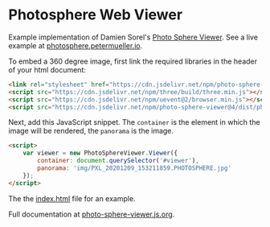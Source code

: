 # Photosphere Web Viewer

Example implementation of Damien Sorel's [Photo Sphere
Viewer](https://photo-sphere-viewer.js.org/). See a live example at
[photosphere.petermueller.io](https://photosphere.petermueller.io).

To embed a 360 degree image, first link the required libraries in the header of
your html document:

```html
<link rel="stylesheet" href="https://cdn.jsdelivr.net/npm/photo-sphere-viewer@4/dist/photo-sphere-viewer.min.css" />
<script src="https://cdn.jsdelivr.net/npm/three/build/three.min.js"></script>
<script src="https://cdn.jsdelivr.net/npm/uevent@2/browser.min.js"></script>
<script src="https://cdn.jsdelivr.net/npm/photo-sphere-viewer@4/dist/photo-sphere-viewer.min.js"></script>
```

Next, add this JavaScript snippet. The `container` is the element in which the
image will be rendered, the `panorama` is the image.

```html
<script>
    var viewer = new PhotoSphereViewer.Viewer({
        container: document.querySelector('#viewer'),
        panorama: 'img/PXL_20201209_153211859.PHOTOSPHERE.jpg'
    });
</script>
```

The the
[index.html](https://github.com/petermllrr/photosphere/blob/main/index.html)
file for an example.

Full documentation at
[photo-sphere-viewer.js.org](https://photo-sphere-viewer.js.org/).